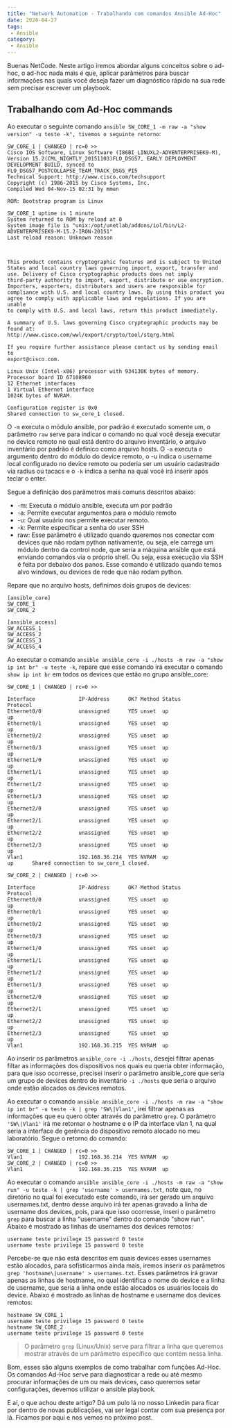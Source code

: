 ```yaml
---
title: "Network Automation - Trabalhando com comandos Ansible Ad-Hoc"
date: 2020-04-27
tags:
 - Ansible
category:
 - Ansible
---
```


Buenas NetCode. Neste artigo iremos abordar alguns conceitos sobre o ad-hoc, o ad-hoc nada mais é que, aplicar parâmetros para buscar informações nas quais você deseja fazer um diagnóstico rápido na sua rede sem precisar escrever um playbook.

## Trabalhando com Ad-Hoc commands

Ao executar o seguinte comando `ansible SW_CORE_1 -m raw -a "show version" -u teste -k", tivemos o seguinte retorno`:
```
SW_CORE_1 | CHANGED | rc=0 >>
Cisco IOS Software, Linux Software (I86BI_LINUXL2-ADVENTERPRISEK9-M), Version 15.2(CML_NIGHTLY_20151103)FLO_DSGS7, EARLY DEPLOYMENT DEVELOPMENT BUILD, synced to  FLO_DSGS7_POSTCOLLAPSE_TEAM_TRACK_DSGS_PI5
Technical Support: http://www.cisco.com/techsupport
Copyright (c) 1986-2015 by Cisco Systems, Inc.
Compiled Wed 04-Nov-15 02:31 by mmen

ROM: Bootstrap program is Linux

SW_CORE_1 uptime is 1 minute
System returned to ROM by reload at 0
System image file is "unix:/opt/unetlab/addons/iol/bin/L2-ADVENTERPRISEK9-M-15.2-IRON-20151"
Last reload reason: Unknown reason



This product contains cryptographic features and is subject to United
States and local country laws governing import, export, transfer and
use. Delivery of Cisco cryptographic products does not imply
third-party authority to import, export, distribute or use encryption.
Importers, exporters, distributors and users are responsible for
compliance with U.S. and local country laws. By using this product you
agree to comply with applicable laws and regulations. If you are unable
to comply with U.S. and local laws, return this product immediately.

A summary of U.S. laws governing Cisco cryptographic products may be found at:
http://www.cisco.com/wwl/export/crypto/tool/stqrg.html

If you require further assistance please contact us by sending email to
export@cisco.com.

Linux Unix (Intel-x86) processor with 934130K bytes of memory.
Processor board ID 67108960
12 Ethernet interfaces
1 Virtual Ethernet interface
1024K bytes of NVRAM.

Configuration register is 0x0
Shared connection to sw_core_1 closed.
```

O `-m` executa o módulo ansible, por padrão é executado somente um, o parâmetro `raw` serve para indicar o comando no qual você deseja executar no device remoto no qual está dentro do arquivo inventário, o arquivo inventário por padrão é definico como arquivo hosts. O `-a` executa o argumento dentro do módulo do device remoto, o -u indica o username local configurado no device remoto ou poderia ser um usuário cadastrado via radius ou tacacs e o `-k` indica a senha na qual você irá inserir após teclar o enter.

Segue a definição dos parâmetros mais comuns descritos abaixo:

* -m: Executa o módulo ansible, executa um por padrão
* -a: Permite executar argumentos para o módulo remoto
* -u: Qual usuário nos permite executar remoto.
* -k: Permite especificar a senha do user SSH
* raw: Esse parâmetro é utilizado quando queremos nos conectar com devices que não rodam python nativamente, ou seja, ele carrega um módulo dentro da control node, que seria a máquina ansible que está enviando comandos via o próprio shell. Ou seja, essa execução via SSH é feita por debaixo dos panos. Esse comando é utilizado quando temos alvo windows, ou devices de rede que não rodam python.

Repare que no arquivo hosts, definimos dois grupos de devices:
```
[ansible_core]
SW_CORE_1
SW_CORE_2
   
[ansible_access]
SW_ACCESS_1
SW_ACCESS_2
SW_ACCESS_3
SW_ACCESS_4
```

Ao executar o comando `ansible ansible_core -i ./hosts -m raw -a "show ip int br" -u teste -k`, repare que esse comando irá executar o comando `show ip int br` em todos os devices que estão no grupo ansible_core:
```
SW_CORE_1 | CHANGED | rc=0 >>

Interface              IP-Address      OK? Method Status                Protocol
Ethernet0/0            unassigned      YES unset  up                    up      
Ethernet0/1            unassigned      YES unset  up                    up      
Ethernet0/2            unassigned      YES unset  up                    up      
Ethernet0/3            unassigned      YES unset  up                    up      
Ethernet1/0            unassigned      YES unset  up                    up      
Ethernet1/1            unassigned      YES unset  up                    up      
Ethernet1/2            unassigned      YES unset  up                    up      
Ethernet1/3            unassigned      YES unset  up                    up      
Ethernet2/0            unassigned      YES unset  up                    up      
Ethernet2/1            unassigned      YES unset  up                    up      
Ethernet2/2            unassigned      YES unset  up                    up      
Ethernet2/3            unassigned      YES unset  up                    up      
Vlan1                  192.168.36.214  YES NVRAM  up                    up      Shared connection to sw_core_1 closed.

SW_CORE_2 | CHANGED | rc=0 >>

Interface              IP-Address      OK? Method Status                Protocol
Ethernet0/0            unassigned      YES unset  up                    up      
Ethernet0/1            unassigned      YES unset  up                    up      
Ethernet0/2            unassigned      YES unset  up                    up      
Ethernet0/3            unassigned      YES unset  up                    up      
Ethernet1/0            unassigned      YES unset  up                    up      
Ethernet1/1            unassigned      YES unset  up                    up      
Ethernet1/2            unassigned      YES unset  up                    up      
Ethernet1/3            unassigned      YES unset  up                    up      
Ethernet2/0            unassigned      YES unset  up                    up      
Ethernet2/1            unassigned      YES unset  up                    up      
Ethernet2/2            unassigned      YES unset  up                    up      
Ethernet2/3            unassigned      YES unset  up                    up      
Vlan1                  192.168.36.215  YES NVRAM  up
```

Ao inserir os parâmetros `ansible_core -i ./hosts`, desejei filtrar apenas filtar as informações dos dispositivos nos quais eu queria obter informação, para que isso ocorresse, precisei inserir o parâmetro ansible_core que seria um grupo de devices dentro do inventário `-i ./hosts` que seria o arquivo onde estão alocados os devices remotos.

Ao executar o comando `ansible ansible_core -i ./hosts -m raw -a "show ip int br" -u teste -k | grep 'SW\|Vlan1'`, irei filtrar apenas as informações que eu quero obter através do parâmetro `grep`. O parâmetro `'SW\|Vlan1'` irá me retornar o hostname e o IP da interface vlan 1, na qual seria a interface de gerência do dispositivo remoto alocado no meu laboratório. Segue o retorno do comando:
```
SW_CORE_1 | CHANGED | rc=0 >>
Vlan1                  192.168.36.214  YES NVRAM  up                    
SW_CORE_2 | CHANGED | rc=0 >>
Vlan1                  192.168.36.215  YES NVRAM  up 
```

Ao executar o comando `ansible ansible_core -i ./hosts -m raw -a "show run" -u teste -k | grep 'username' > usernames.txt`, note que, no diretório no qual foi executado este comando, irá ser gerado um arquivo usernames.txt, dentro desse arquivo irá ter apenas gravado a linha de username dos devices, pois, para que isso ocorresse, inseri o parâmetro `grep` para buscar a linha "username" dentro do comando "show run". Abaixo é mostrado as linhas de usernames dos devices remotos:
```
username teste privilege 15 password 0 teste
username teste privilege 15 password 0 teste
```

Percebe-se que não está descritos em quais devices esses usernames estão alocados, para sofisticarmos ainda mais, iremos inserir os parâmetros `grep 'hostname\|username' > usernames.txt`. Esses parâmetros irá gravar apenas as linhas de hostname, no qual identifica o nome do device e a linha de username, que seria a linha onde estão alocados os usuários locais do device. Abaixo é mostrado as linhas de hostname e username dos devices remotos:
```
hostname SW_CORE_1
username teste privilege 15 password 0 teste
hostname SW_CORE_2
username teste privilege 15 password 0 teste
```

> O parâmetro `grep` (Linux/Unix) serve para filtrar a linha que queremos mostrar através de um parâmetro específico que contém nessa linha.

Bom, esses são alguns exemplos de como trabalhar com funções Ad-Hoc. Os comandos Ad-Hoc serve para diagnosticar a rede ou até mesmo procurar informações de um ou mais devices, caso queremos setar configurações, devemos utilizar o ansible playbook.

E aí, o que achou deste artigo? Dá um pulo lá no nosso Linkedin para ficar por dentro de novas publicações, vai ser legal contar com sua presença por lá. Ficamos por aqui e nos vemos no próximo post.
